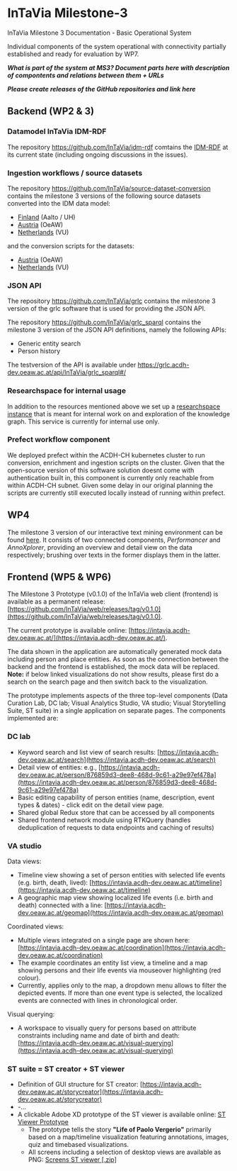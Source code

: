# InTaVia Milestone-3

InTaVia Milestone 3 Documentation - Basic Operational System 

Individual components of the system operational with connectivity partially established and ready for evaluation by WP7.

**_What is part of the system at MS3? Document parts here with description of compontents and relations between them + URLs_**

**_Please create releases of the GitHub repositories and link here_**

## Backend (WP2 & 3)

### Datamodel InTaVia IDM-RDF

The repository https://github.com/InTaVia/idm-rdf comtains the [IDM-RDF](https://raw.githubusercontent.com/InTaVia/idm-rdf/main/idm-OWL/intavia_idm1.owl) at its current state (including ongoing discussions in the issues).

### Ingestion workflows / source datasets

The repository https://github.com/InTaVia/source-dataset-conversion contains the milestone 3 versions of the following source datasets converted into the IDM data model:

- [Finland](https://raw.githubusercontent.com/InTaVia/source-dataset-conversion/main/BS_dataset/bs2intavia.ttl) (Aalto / UH)
- [Austria](https://raw.githubusercontent.com/InTaVia/source-dataset-conversion/main/APIS_dataset/apisdata_18-04-2022_edited.ttl) (OeAW)
- [Netherlands](https://raw.githubusercontent.com/InTaVia/source-dataset-conversion/main/intavia_biographynet/data/rdf/intavia_idm1.ttl) (VU)

and the conversion scripts for the datasets:

- [Austria](https://github.com/InTaVia/source-dataset-conversion/tree/main/APIS_dataset) (OeAW)
- [Netherlands](https://github.com/InTaVia/source-dataset-conversion/tree/main/intavia_biographynet) (VU)

### JSON API

The repository https://github.com/InTaVia/grlc contains the milestone 3 version of the grlc software that is used for providing the JSON API.

The repository https://github.com/InTaVia/grlc_sparql contains the milestone 3 version of the JSON API definitions, namely the following APIs:

* Generic entity search
* Person history

The testversion of the API is available under https://grlc.acdh-dev.oeaw.ac.at/api/InTaVia/grlc_sparql#/


### Researchspace for internal usage

In addition to the resources mentioned above we set up a [researchspace instance](https://mp-playground.acdh-dev.oeaw.ac.at/) that is meant for internal work on and exploration of the knowledge graph. This service is currently for internal use only.

### Prefect workflow component

We deployed prefect within the ACDH-CH kubernetes cluster to run conversion, enrichment and ingestion scripts on the cluster. Given that the open-source version of this software solution doesnt come with authentication built in, this component is currently only reachable from within ACDH-CH subnet. Given some delay in our original planning the scripts are currently still executed locally instead of running within prefect. 


## WP4

The milestone 3 version of our interactive text mining environment can be found [here](https://github.com/InTaVia/Performancer_AnnoXplorer/releases/tag/v1.0.0). It consists of two connected components, *Performancer* and *AnnoXplorer*, providing an overview and detail view on the data respectively; brushing over texts in the former displays them in the latter. 


## Frontend (WP5 & WP6)

The Milestone 3 Prototype (v0.1.0) of the InTaVia web client (frontend) is available as a permanent release: [https://github.com/InTaVia/web/releases/tag/v0.1.0](https://github.com/InTaVia/web/releases/tag/v0.1.0).

The current prototype is available online: [https://intavia.acdh-dev.oeaw.ac.at/](https://intavia.acdh-dev.oeaw.ac.at/).

The data shown in the application are automatically generated mock data including person and place entities. As soon as the connection between the backend and the frontend is established, the mock data will be replaced. **Note:** if below linked visualizations do not show results, please first do a search on the search page and then switch back to the visualization.

The prototype implements aspects of the three top-level components (Data Curation Lab, DC lab; Visual Analytics Studio, VA studio; Visual Storytelling Suite, ST suite) in a single application on separate pages. The components implemented are:

### DC lab

- Keyword search and list view of search results: [https://intavia.acdh-dev.oeaw.ac.at/search](https://intavia.acdh-dev.oeaw.ac.at/search)
- Detail view of entities: e.g., [https://intavia.acdh-dev.oeaw.ac.at/person/876859d3-dee8-468d-9c61-a29e97ef478a](https://intavia.acdh-dev.oeaw.ac.at/person/876859d3-dee8-468d-9c61-a29e97ef478a)
- Basic editing capability of person entities (name, description, event types & dates) - click edit on the detail view page.
- Shared global Redux store that can be accessed by all components 
- Shared frontend network module using RTKQuery (handles deduplication of requests to data endpoints and caching of results)

### VA studio

Data views:
- Timeline view showing a set of person entities with selected life events (e.g. birth, death, lived): [https://intavia.acdh-dev.oeaw.ac.at/timeline](https://intavia.acdh-dev.oeaw.ac.at/timeline)
- A geographic map view showing localized life events (i.e. birth and death) connected with a line: [https://intavia.acdh-dev.oeaw.ac.at/geomap](https://intavia.acdh-dev.oeaw.ac.at/geomap)

Coordinated views:
- Multiple views integrated on a single page are shown here: [https://intavia.acdh-dev.oeaw.ac.at/coordination](https://intavia.acdh-dev.oeaw.ac.at/coordination)
- The example coordinates an entity list view, a timeline and a map showing persons and their life events via mouseover highlighting (red colour).
- Currently, applies only to the map, a dropdown menu allows to filter the depicted events. If more than one event type is selected, the localized events are connected with lines in chronological order.

Visual querying:
- A workspace to visually query for persons based on attribute constraints including name and date of birth and death: [https://intavia.acdh-dev.oeaw.ac.at/visual-querying](https://intavia.acdh-dev.oeaw.ac.at/visual-querying)

### ST suite = ST creator + ST viewer

- Definition of GUI structure for ST creator: [https://intavia.acdh-dev.oeaw.ac.at/storycreator](https://intavia.acdh-dev.oeaw.ac.at/storycreator)
- -...
 - A clickable Adobe XD prototype of the ST viewer is available online: [ST Viewer Prototype](https://xd.adobe.com/view/b3de8bf3-1e43-434a-b06f-a99939eb2e6e-e68d)
    - The prototype tells the story **"Life of Paolo Vergerio"** primarily based on a map/timeline visualization featuring annotations, images, quiz and timebased visualizations. 
    - All screens including a selection of desktop views are available as PNG: [Screens ST viewer [.zip]](https://www.dropbox.com/sh/nvn626iro0yz1g7/AAD8mhhJHn79GT3mC-C-VNxaa?dl=1)
    
